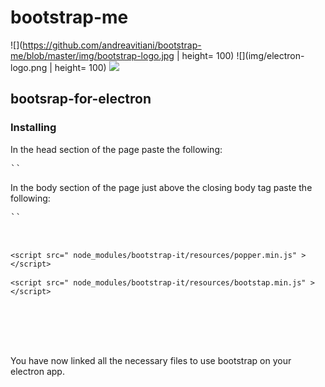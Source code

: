 # bootstrap-me

![](https://github.com/andreavitiani/bootstrap-me/blob/master/img/bootstrap-logo.jpg | height= 100)
![](img/electron-logo.png | height= 100)
![](https://gyazo.com/eb5c5741b6a9a16c692170a41a49c858.png)

## bootsrap-for-electron

### Installing

In the head section of the page paste the following:<br>

<pre>
`<link rel="stylesheet" href="node_modules/bootstrap-it/resources/bootstrap.min.css"/>`
</pre>

In the body section of the page just above the closing body tag paste the following:<br>

<pre>
`<script src="node_modules/bootstrap-it/resources/jquery-3.3.1.slim.min.js" ></script>`<br>

`<script src=" node_modules/bootstrap-it/resources/popper.min.js" ></script>`<br>
`<script src=" node_modules/bootstrap-it/resources/bootstap.min.js" ></script>`<br>

</pre>
<br><br><br>
You have now linked all the necessary files to use bootstrap on your electron app.
